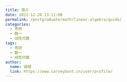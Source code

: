 ```yaml
---
title: 简介
date: 2021-12-26 13:11:08
permalink: /postgraduate/math/linear-algebra/guide/
categories: 
  - 考研
  - 数一
  - 线性代数
tags: 
  - 考研
  - 数一
  - 线性代数
author: 
  name: 诚城
  link: https://www.carveybunt.cn/user/profile/
---
```

